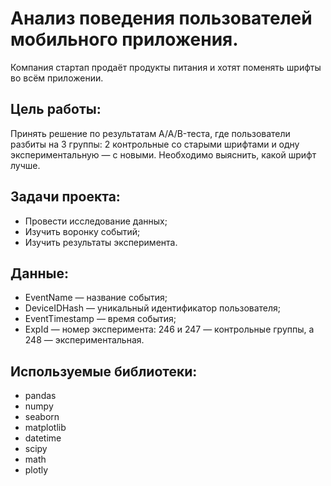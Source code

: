 # Анализ поведения пользователей мобильного приложения.

Компания стартап продаёт продукты питания и хотят поменять шрифты во всём приложении.

## Цель работы:
Принять решение по результатам A/A/B-теста, где пользователи разбиты на 3 группы: 2 контрольные со старыми шрифтами и одну экспериментальную — с новыми. Необходимо выяснить, какой шрифт лучше.

## Задачи проекта:
- Провести исследование данных;
- Изучить воронку событий;
- Изучить результаты эксперимента.

## Данные:
- EventName — название события;
- DeviceIDHash — уникальный идентификатор пользователя;
- EventTimestamp — время события;
- ExpId — номер эксперимента: 246 и 247 — контрольные группы, а 248 — экспериментальная.

## Используемые библиотеки:
- pandas
- numpy
- seaborn
- matplotlib
- datetime
- scipy
- math
- plotly